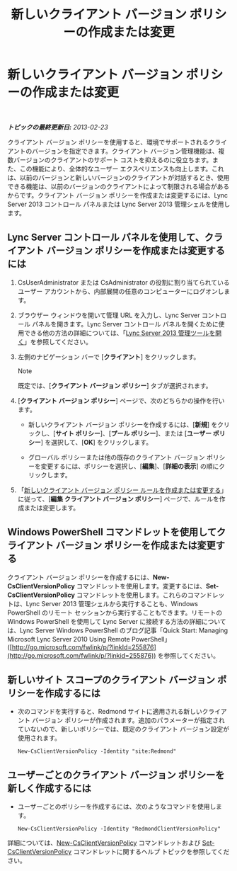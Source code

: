 ﻿---
title: 新しいクライアント バージョン ポリシーの作成または変更
TOCTitle: 新しいクライアント バージョン ポリシーの作成または変更
ms:assetid: 4be6e449-aa82-4b46-abb1-d31281573a72
ms:mtpsurl: https://technet.microsoft.com/ja-jp/library/JJ898476(v=OCS.15)
ms:contentKeyID: 52056598
ms.date: 05/19/2016
mtps_version: v=OCS.15
ms.translationtype: HT
---

# 新しいクライアント バージョン ポリシーの作成または変更

 

_**トピックの最終更新日:** 2013-02-23_

クライアント バージョン ポリシーを使用すると、環境でサポートされるクライアントのバージョンを指定できます。クライアント バージョン管理機能は、複数バージョンのクライアントのサポート コストを抑えるのに役立ちます。また、この機能により、全体的なユーザー エクスペリエンスも向上します。これは、以前のバージョンと新しいバージョンのクライアントが対話するとき、使用できる機能は、以前のバージョンのクライアントによって制限される場合があるからです。クライアント バージョン ポリシーを作成または変更するには、Lync Server 2013 コントロール パネルまたは Lync Server 2013 管理シェルを使用します。

## Lync Server コントロール パネルを使用して、クライアント バージョン ポリシーを作成または変更するには

1.  CsUserAdministrator または CsAdministrator の役割に割り当てられているユーザー アカウントから、内部展開の任意のコンピューターにログオンします。

2.  ブラウザー ウィンドウを開いて管理 URL を入力し、Lync Server コントロール パネルを開きます。Lync Server コントロール パネルを開くために使用できる他の方法の詳細については、「[Lync Server 2013 管理ツールを開く](lync-server-2013-open-lync-server-administrative-tools.md)」を参照してください。

3.  左側のナビゲーション バーで \[**クライアント**\] をクリックします。
    
    > [!NOTE]
    > 既定では、[<strong>クライアント バージョン ポリシー</strong>] タブが選択されます。


4.  \[**クライアント バージョン ポリシー**\] ページで、次のどちらかの操作を行います。
    
      - 新しいクライアント バージョン ポリシーを作成するには、\[**新規**\] をクリックし、\[**サイト ポリシー**\]、\[**プール ポリシー**\]、または \[**ユーザー ポリシー**\] を選択して、\[**OK**\] をクリックします。
    
      - グローバル ポリシーまたは他の既存のクライアント バージョン ポリシーを変更するには、ポリシーを選択し、\[**編集**\]、\[**詳細の表示**\] の順にクリックします。

5.  「[新しいクライアント バージョン ポリシー ルールを作成または変更する](lync-server-2013-create-or-modify-a-new-client-version-policy-rule.md)」に従って、\[**編集 クライアント バージョン ポリシー**\] ページで、ルールを作成または変更します。

## Windows PowerShell コマンドレットを使用してクライアント バージョン ポリシーを作成または変更する

クライアント バージョン ポリシーを作成するには、**New-CsClientVersionPolicy** コマンドレットを使用します。変更するには、**Set-CsClientVersionPolicy** コマンドレットを使用します。これらのコマンドレットは、Lync Server 2013 管理シェルから実行することも、Windows PowerShell のリモート セッションから実行することもできます。リモートの Windows PowerShell を使用して Lync Server に接続する方法の詳細については、Lync Server Windows PowerShell のブログ記事「Quick Start: Managing Microsoft Lync Server 2010 Using Remote PowerShell」 ([http://go.microsoft.com/fwlink/p/?linkId=255876](http://go.microsoft.com/fwlink/p/?linkid=255876)) を参照してください。

## 新しいサイト スコープのクライアント バージョン ポリシーを作成するには

  - 次のコマンドを実行すると、Redmond サイトに適用される新しいクライアント バージョン ポリシーが作成されます。追加のパラメーターが指定されていないので、新しいポリシーでは、既定のクライアント バージョン設定が使用されます。
    
        New-CsClientVersionPolicy -Identity "site:Redmond"

## ユーザーごとのクライアント バージョン ポリシーを新しく作成するには

  - ユーザーごとのポリシーを作成するには、次のようなコマンドを使用します。
    
        New-CsClientVersionPolicy -Identity "RedmondClientVersionPolicy"

詳細については、[New-CsClientVersionPolicy](https://docs.microsoft.com/en-us/powershell/module/skype/New-CsClientVersionPolicy) コマンドレットおよび [Set-CsClientVersionPolicy](https://docs.microsoft.com/en-us/powershell/module/skype/Set-CsClientVersionPolicy) コマンドレットに関するヘルプ トピックを参照してください。

